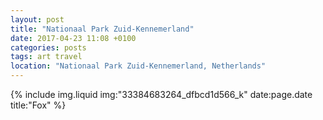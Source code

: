 ```yaml
---
layout: post
title: "Nationaal Park Zuid-Kennemerland"
date: 2017-04-23 11:08 +0100
categories: posts
tags: art travel
location: "Nationaal Park Zuid-Kennemerland, Netherlands"
---
```


{% include img.liquid img:"33384683264_dfbcd1d566_k" date:page.date title:"Fox" %}
